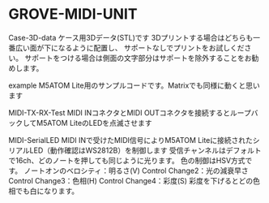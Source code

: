 # GROVE-MIDI-UNIT


Case-3D-data
ケース用3Dデータ(STL)です
3Dプリントする場合はどちらも一番広い面が下になるように配置し、
サポートなしでプリントをお試しください。
サポートをつける場合は側面の文字部分はサポートを除外することをお勧めします。

example
M5ATOM Lite用のサンプルコードです。Matrixでも同様に動くと思います

MIDI-TX-RX-Test
MIDI INコネクタとMIDI OUTコネクタを接続するとループバックしてM5ATOM LiteのLEDを点滅させます

MIDI-SerialLED
MIDI INで受けたMIDI信号によりM5ATOM Liteに接続されたシリアルLED（動作確認はWS2812B）を制御します
受信チャンネルはデフォルトで16ch、どのノートを押しても同じように光ります。
色の制御はHSV方式です。
ノートオンのベロシティ：明るさ(V)
Control Change2：光の減衰早さ
Control Change3：色相(H)
Control Change4：彩度(S)
彩度を下げるとどの色相でも白になります。